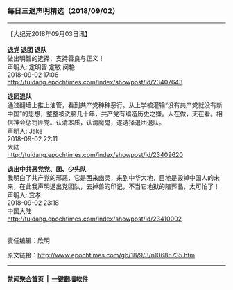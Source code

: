 ### 每日三退声明精选（2018/09/02）
------------------------

<p>【大纪元2018年09月03日讯】<br />
<strong><br />
<a href="http://www.epochtimes.com/gb/tag/%E9%80%80%E5%85%9A.html">退党</a> 退团 退队</strong><br />
做出明智的选择，支持善良与正义！<br />
声明人: 定明智 定敏 闵艳<br />
2018-09-02 17:06<br />
<a href="http://tuidang.epochtimes.com/index/showpost/id/23407643">http://tuidang.epochtimes.com/index/showpost/id/23407643</a></p>
<p><strong>退团退队</strong><br />
通过翻墙上推上油管，看到共产党种种恶行。从上学被灌输“没有共产党就没有新中国”的思想，整整被洗脑几十年，共产党有编造历史之嫌。人在做，天在看。相信神会惩罚匪党。认清本质，认清魔鬼，遂选择退团退队。<br />
声明人: Jake<br />
2018-09-02 22:11<br />
大陆<br />
<a href="http://tuidang.epochtimes.com/index/showpost/id/23409620">http://tuidang.epochtimes.com/index/showpost/id/23409620</a></p>
<p><strong>退出中共恶党党、团、少先队</strong><br />
我明白了共产党的邪恶，它是西来幽灵，来到中华大地，目地是毁掉中国人的未来，在此我声明退出党团队，去掉兽的印记，不当它地狱的陪葬品，太可怕了！<br />
声明人: 宜孝<br />
2018-09-02 23:18<br />
中国大陆<br />
<a href="http://tuidang.epochtimes.com/index/showpost/id/23410002">http://tuidang.epochtimes.com/index/showpost/id/23410002</p>
<p></a><br />
责任编辑：欣明</p>

原文链接：http://www.epochtimes.com/gb/18/9/3/n10685735.htm


------------------------
#### [禁闻聚合首页](https://github.com/gfw-breaker/banned-news/blob/master/README.md) &nbsp;|&nbsp;  [一键翻墙软件](https://github.com/gfw-breaker/nogfw/blob/master/README.md)